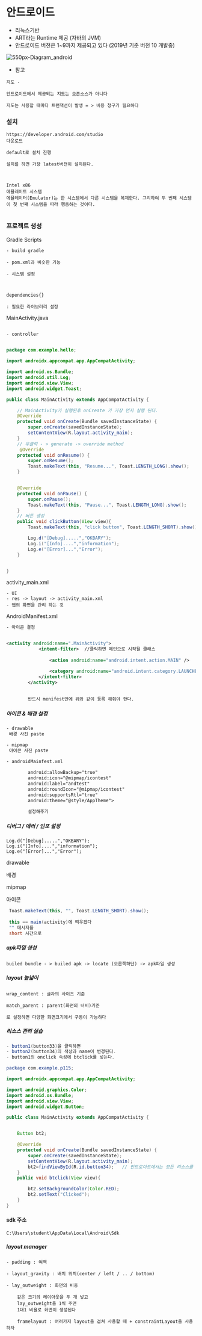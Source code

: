 # 안드로이드

- 리눅스기반
- ART라는 Runtime 제공 (자바의 JVM)
- 안드로이드 버전은 1~9까지 제공되고 있다 (2019년 기준 버전 10 개발중)



![550px-Diagram_android](https://user-images.githubusercontent.com/49560745/63659588-25640800-c7ed-11e9-95d6-4c0ecdff8df0.png)

* 참고

```
지도 - 

안드로이드에서 제공되는 지도는 오픈소스가 아니다

지도는 사용할 때마다 트랜잭션이 발생 = > 비용 청구가 필요하다
```



### 설치

```
https://developer.android.com/studio
다운로드

default로 설치 진행

설치를 하면 가장 latest버전이 설치된다.



Intel x86 
에뮬레이트 시스템
에뮬레이터(Emulator)는 한 시스템에서 다른 시스템을 복제한다. 그리하여 두 번째 시스템이 첫 번째 시스템을 따라 행동하는 것이다. 


```





### 프로젝트 생성

Gradle Scripts

```
- build gradle

- pom.xml과 비슷한 기능

- 시스템 설정



dependencies{}

: 필요한 라이브러리 설정
```



MainActivity.java

```java

- controller


package com.example.hello;

import androidx.appcompat.app.AppCompatActivity;

import android.os.Bundle;
import android.util.Log;
import android.view.View;
import android.widget.Toast;

public class MainActivity extends AppCompatActivity {

	// MainActivity가 실행된후 onCreate 가 가장 먼저 실행 된다.
    @Override
    protected void onCreate(Bundle savedInstanceState) {
        super.onCreate(savedInstanceState);
        setContentView(R.layout.activity_main);
    }
	// 우클릭 - > generate -> override method
     @Override
    protected void onResume() {
        super.onResume();
        Toast.makeText(this, "Resume...", Toast.LENGTH_LONG).show();
    }


    @Override
    protected void onPause() {
        super.onPause();
        Toast.makeText(this, "Pause...", Toast.LENGTH_LONG).show();
    }
	// 버튼 생성
    public void clickButton(View view){
        Toast.makeText(this, "click button", Toast.LENGTH_SHORT).show();

        Log.d("[Debug].....","OKBARY");
        Log.i("[Info]....","information");
        Log.e("[Error]...","Error");
    }


}


```



activity_main.xml

```
- UI
- res -> layout -> activity_main.xml
- 앱의 화면을 관리 하는 것

```

 

AndroidManifest.xml

```xml
- 아이콘 결정


<activity android:name=".MainActivity">
            <intent-filter>  //클릭하면 메인으로 시작될 클래스
        
                <action android:name="android.intent.action.MAIN" />

                <category android:name="android.intent.category.LAUNCHER" />
            </intent-filter>
        </activity>
        
        
        반드시 menifest안에 위와 같이 등록 해줘야 한다.
```



##### 아이콘 & 배경 설정

```xml
- drawable
 배경 사진 paste

- mipmap
 아이콘 사진 paste
 
- androidMainfest.xml

		android:allowBackup="true"
        android:icon="@mipmap/icontest"
        android:label="andtest"
        android:roundIcon="@mipmap/icontest"
        android:supportsRtl="true"
        android:theme="@style/AppTheme">
        
        설정해주기 
```





##### 디버그 / 에러 / 인포 설정

```
Log.d("[Debug].....","OKBARY");
Log.i("[Info]....","information");
Log.e("[Error]...","Error");
```





drawable

배경

mipmap

아이콘





```java
 Toast.makeText(this, "", Toast.LENGTH_SHORT).show();
 
 this == main(activity)에 띄우겠다
 "" 메시지를
 short 시간으로
```



##### apk파일 생성

```
builed bundle - > builed apk -> locate (오른쪽하단) -> apk파일 생성
```





##### layout 높넓이

```
wrap_content : 글자의 사이즈 기준

match_parent : parent(화면의 너비)기준

로 설정하면 다양한 화면크기에서 구동이 가능하다

```



##### 리소스 관리 실습

```java
- button1(button33)을 클릭하면 
- button2(button34)의 색상과 name이 변경된다.
- button1의 onclick 속성에 btclick를 넣는다.

package com.example.p115;

import androidx.appcompat.app.AppCompatActivity;

import android.graphics.Color;
import android.os.Bundle;
import android.view.View;
import android.widget.Button;

public class MainActivity extends AppCompatActivity {


    Button bt2;

    @Override
    protected void onCreate(Bundle savedInstanceState) {
        super.onCreate(savedInstanceState);
        setContentView(R.layout.activity_main);
        bt2=findViewById(R.id.button34);   // 안드로이드에서는 모든 리소스를 R에서 관리한다
    }
    public void btclick(View view){

        bt2.setBackgroundColor(Color.RED);
        bt2.setText("Clicked");
    }
}
```





#### sdk 주소

```
C:\Users\student\AppData\Local\Android\Sdk
```





##### layout manager

```
- padding : 여백

- layout_gravity : 배치 위치(center / left / .. / bottom)

- lay_outweight : 화면의 비중

	같은 크기의 레이아웃을 두 개 넣고
	lay_outweight을 1씩 주면
	1대1 비율로 화면이 생성된다
	
	framelayout : 여러가지 layout을 겹쳐 사용할 때 + constraintLayout을 사용하자

```



